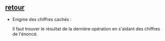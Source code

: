 ## [retour](/ressources/Enigmes.md)

- Enigme des chiffres cachés :
  
  Il faut trouver le résultat de la dernière opération en s'aidant des chiffres de l'énoncé.
